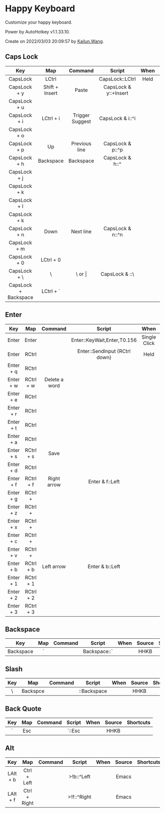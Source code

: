 # Happy Keyboard

Customize your happy keyboard.

Power by AutoHotkey v1.1.33.10.

Create on 2022/03/03 20:09:57 by [Kailun.Wang](https://kailun.wang).


## Caps Lock

|         Key          |      Map       |     Command     |        Script         | When  |   Source    | Shortcuts |
| :------------------: | :------------: | :-------------: | :-------------------: | :---: | :---------: | :-------: |
|       CapsLock       |     LCtrl      |                 |    CapsLock::LCtrl    | Held  |    HHKB     |           |
|     CapsLock + y     | Shift + Insert |      Paste      | CapsLock & y::+Insert |       |    Emacs    |           |
|     CapsLock + u     |                |                 |                       |       |             |           |
|     CapsLock + i     |   LCtrl + i    | Trigger Suggest |   CapsLock & i::^i    |       |   VS Code   |           |
|     CapsLock + o     |                |                 |                       |       |             |           |
|     CapsLock + p     |       Up       |  Previous line  |   CapsLock & p::^p    |       |    Emacs    | LCtrl + p |
|     CapsLock + h     |   Backspace    |    Backspace    |    CapsLock & h::^    |       |    Emacs    | LCtrl + h |
|     CapsLock + j     |                |                 |                       |       |             |           |
|     CapsLock + k     |                |                 |                       |       |             |           |
|     CapsLock + l     |                |                 |                       |       |             |           |
|     CapsLock + k     |                |                 |                       |       |             |           |
|     CapsLock + n     |      Down      |    Next line    |   CapsLock & n::^n    |       |    Emacs    | LCtrl + n |
|     CapsLock + m     |                |                 |                       |       |             |           |
|     CapsLock + 0     |   LCtrl + 0    |                 |                       |       |   VS Code   |           |
|     CapsLock + \     |       \        |     \ or \|     |    CapsLock & \::\    |       | Kailun.Wang |           |
| CapsLock + Backspace |   LCtrl + `    |                 |                       |       |   VS Code   |           |


## Enter

|    Key    |    Map    |    Command    |            Script             |     When     |   Source    | Shortcuts |
| :-------: | :-------: | :-----------: | :---------------------------: | :----------: | :---------: | :-------: |
|   Enter   |   Enter   |               |  Enter::KeyWait,Enter,T0.156  | Single Click |             |           |
|   Enter   |   RCtrl   |               | Enter::SendInput {RCtrl down} |     Held     | Kailun.Wang |           |
| Enter + q |   RCtrl   |               |                               |              |             |           |
| Enter + w | RCtrl + w | Delete a word |                               |              |    Emacs    |           |
| Enter + e |   RCtrl   |               |                               |              |             |           |
| Enter + r |   RCtrl   |               |                               |              |             |           |
| Enter + t |   RCtrl   |               |                               |              |             |           |
| Enter + a |   RCtrl   |               |                               |              |             |           |
| Enter + s | RCtrl + s |     Save      |                               |              |             |           |
| Enter + d |   RCtrl   |               |                               |              |             |           |
| Enter + f | RCtrl + f |  Right arrow  |        Enter & f::Left        |              |    Emacs    |           |
| Enter + g |  RCtrl +  |               |                               |              |             |           |
| Enter + z |  RCtrl +  |               |                               |              |             |           |
| Enter + x |  RCtrl +  |               |                               |              |             |           |
| Enter + c |  RCtrl +  |               |                               |              |             |           |
| Enter + v |  RCtrl +  |               |                               |              |             |           |
| Enter + b | RCtrl + b |  Left arrow   |        Enter & b::Left        |              |    Emacs    |           |
| Enter + 1 | RCtrl + 1 |               |                               |              |   VS Code   |           |
| Enter + 2 | RCtrl + 2 |               |                               |              |   VS Code   |           |
| Enter + 3 | RCtrl + 3 |               |                               |              |   VS Code   |           |


## Backspace

|    Key    |         Map          | Command | Script | When  | Source | Shortcuts |
| :-------: | :------------------: | :-----: | :----: | :---: | :----: | :-------: |
| Backspace | \` | | Backspace::\` |         |  HHKB  |       |


## Slash

|  Key  |   Map    | Command |    Script    | When  | Source | Shortcuts |
| :---: | :------: | :-----: | :----------: | :---: | :----: | :-------: |
|   \   | Backspce |         | \::Backspace |       |  HHKB  |           |


## Back Quote

|        Key         |  Map  | Command | Script | When  | Source | Shortcuts |
| :----------------: | :---: | :-----: | :----: | :---: | :----: | :-------: |
| ` | Esc | |\`::Esc |       |  HHKB   |        |


## Alt

|   Key    |     Map      | Command |   Script    | When  | Source | Shortcuts |
| :------: | :----------: | :-----: | :---------: | :---: | :----: | :-------: |
| LAlt + b | Ctrl + Left  |         | >!b::^Left  |       | Emacs  |           |
| LAlt + f | Ctrl + Right |         | >!f::^Right |       | Emacs  |           |

